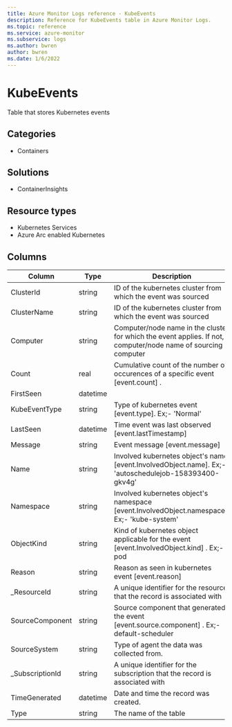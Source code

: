 ```yaml
---
title: Azure Monitor Logs reference - KubeEvents
description: Reference for KubeEvents table in Azure Monitor Logs.
ms.topic: reference
ms.service: azure-monitor
ms.subservice: logs
ms.author: bwren
author: bwren
ms.date: 1/6/2022
---
```


# KubeEvents

 Table that stores Kubernetes events 

## Categories

- Containers
## Solutions

- ContainerInsights
## Resource types

- Kubernetes Services
- Azure Arc enabled Kubernetes




## Columns

| Column | Type | Description |
| --- | --- | --- |
| ClusterId | string | ID of the kubernetes cluster from which the event was sourced |
| ClusterName | string | ID of the kubernetes cluster from which the event was sourced |
| Computer | string | Computer/node name in the cluster for which the event applies. If not, computer/node name of sourcing computer |
| Count | real | Cumulative count of the number of occurences of a specific event [event.count] . |
| FirstSeen | datetime |  |
| KubeEventType | string | Type of kubernetes event [event.type]. Ex;- 'Normal'  |
| LastSeen | datetime | Time event was last observed [event.lastTimestamp] |
| Message | string | Event message [event.message] |
| Name | string | Involved kubernetes object's name [event.InvolvedObject.name]. Ex;- 'autoschedulejob-158393400-gkv4g' |
| Namespace | string | Involved kubernetes object's namespace [event.InvolvedObject.namespace]. Ex;- 'kube-system' |
| ObjectKind | string | Kind of kubernetes object applicable for the event [event.InvolvedObject.kind] . Ex;- pod |
| Reason | string | Reason as seen in kubernetes event [event.reason] |
| _ResourceId | string | A unique identifier for the resource that the record is associated with |
| SourceComponent | string | Source component that generated the event [event.source.component] . Ex;- default-scheduler |
| SourceSystem | string | Type of agent the data was collected from.  |
| _SubscriptionId | string | A unique identifier for the subscription that the record is associated with |
| TimeGenerated | datetime | Date and time the record was created. |
| Type | string | The name of the table |
